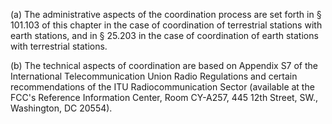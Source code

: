 (a) The administrative aspects of the coordination process are set forth in § 101.103 of this chapter in the case of coordination of terrestrial stations with earth stations, and in § 25.203 in the case of coordination of earth stations with terrestrial stations.

(b) The technical aspects of coordination are based on Appendix S7 of the International Telecommunication Union Radio Regulations and certain recommendations of the ITU Radiocommunication Sector (available at the FCC's Reference Information Center, Room CY-A257, 445 12th Street, SW., Washington, DC 20554).


